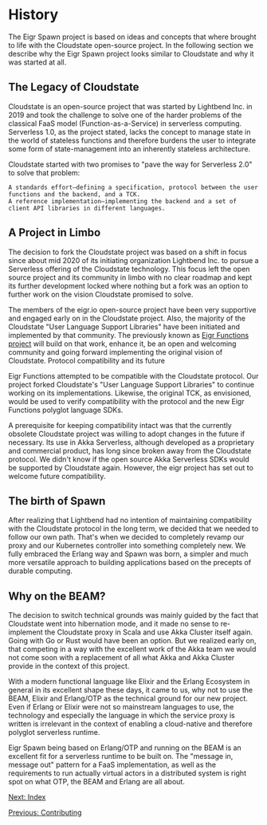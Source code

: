 # History

The Eigr Spawn project is based on ideas and concepts that where brought to life with the Cloudstate open-source project. In the following section we describe why the Eigr Spawn project looks similar to Cloudstate and why it was started at all.

## The Legacy of Cloudstate

Cloudstate is an open-source project that was started by Lightbend Inc. in 2019 and took the challenge to solve one of the harder problems of the classical FaaS model (Function-as-a-Service) in serverless computing. Serverless 1.0, as the project stated, lacks the concept to manage state in the world of stateless functions and therefore burdens the user to integrate some form of state-management into an inherently stateless architecture.

Cloudstate started with two promises to "pave the way for Serverless 2.0" to solve that problem:

    A standards effort—defining a specification, protocol between the user functions and the backend, and a TCK.
    A reference implementation–implementing the backend and a set of client API libraries in different languages.

## A Project in Limbo

The decision to fork the Cloudstate project was based on a shift in focus since about mid 2020 of its initiating organization Lightbend Inc. to pursue a Serverless offering of the Cloudstate technology. This focus left the open source project and its community in limbo with no clear roadmap and kept its further development locked where nothing but a fork was an option to further work on the vision Cloudstate promised to solve.

The members of the eigr.io open-source project have been very supportive and engaged early on in the Cloudstate project. Also, the majority of the Cloudstate "User Language Support Libraries" have been initiated and implemented by that community. The previously known as [Eigr Functions project](https://github.com/eigr/massa) will build on that work, enhance it, be an open and welcoming community and going forward implementing the original vision of Cloudstate.
Protocol compatibility and its future

Eigr Functions attempted to be compatible with the Cloudstate protocol. Our project forked Cloudstate's "User Language Support Libraries" to continue working on its implementations. Likewise, the original TCK, as envisioned, would be used to verify compatibility with the protocol and the new Eigr Functions polyglot language SDKs.

A prerequisite for keeping compatibility intact was that the currently obsolete Cloudstate project was willing to adopt changes in the future if necessary. Its use in Akka Serverless, although developed as a proprietary and commercial product, has long since broken away from the Cloudstate protocol. We didn't know if the open source Akka Serverless SDKs would be supported by Cloudstate again. However, the eigr project has set out to welcome future compatibility.

## The birth of Spawn

After realizing that Lightbend had no intention of maintaining compatibility with the Cloudstate protocol in the long term, we decided that we needed to follow our own path. That's when we decided to completely revamp our proxy and our Kubernetes controller into something completely new.
We fully embraced the Erlang way and Spawn was born, a simpler and much more versatile approach to building applications based on the precepts of durable computing.

## Why on the BEAM?

The decision to switch technical grounds was mainly guided by the fact that Cloudstate went into hibernation mode, and it made no sense to re-implement the Cloudstate proxy in Scala and use Akka Cluster itself again. Going with Go or Rust would have been an option. But we realized early on, that competing in a way with the excellent work of the Akka team we would not come soon with a replacement of all what Akka and Akka Cluster provide in the context of this project.

With a modern functional language like Elixir and the Erlang Ecosystem in general in its excellent shape these days, it came to us, why not to use the BEAM, Elixir and Erlang/OTP as the technical ground for our new project. Even if Erlang or Elixir were not so mainstream languages to use, the technology and especially the language in which the service proxy is written is irrelevant in the context of enabling a cloud-native and therefore polyglot serverless runtime.

Eigr Spawn being based on Erlang/OTP and running on the BEAM is an excellent fit for a serverless runtime to be built on. The "message in, message out" pattern for a FaaS implementation, as well as the requirements to run actually virtual actors in a distributed system is right spot on what OTP, the BEAM and Erlang are all about.

[Next: Index](index.md)

[Previous: Contributing](../CONTRIBUTING.md)